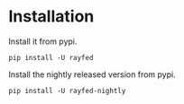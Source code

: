 # Installation

Install it from pypi.

```shell
pip install -U rayfed
```

Install the nightly released version from pypi.

```shell
pip install -U rayfed-nightly
